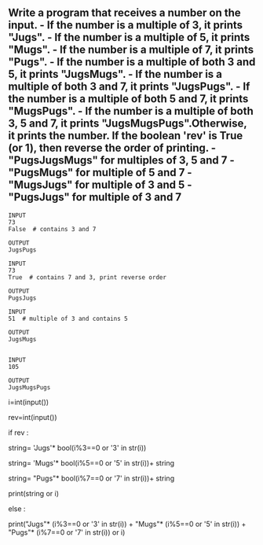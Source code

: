 ## Write a program that receives a number on the input. - If the number is a multiple of 3, it prints "Jugs".  - If the number is a multiple of 5, it prints "Mugs". - If the number is a multiple of 7, it prints "Pugs". - If the number is a multiple of both 3 and 5, it prints "JugsMugs". - If the number is a multiple of both 3 and 7, it prints "JugsPugs". - If the number is a multiple of both 5 and 7, it prints "MugsPugs". - If the number is a multiple of both 3, 5 and 7, it prints "JugsMugsPugs".Otherwise, it prints the number. If the boolean 'rev' is True (or 1), then reverse the order of printing.   - "PugsJugsMugs" for multiples of 3, 5 and 7  - "PugsMugs" for multiple of 5 and 7  - "MugsJugs" for multiple of 3 and 5   - "PugsJugs" for multiple of 3 and 7

```
INPUT 
73 
False  # contains 3 and 7

OUTPUT
JugsPugs

INPUT 
73 
True  # contains 7 and 3, print reverse order

OUTPUT
PugsJugs

INPUT 
51  # multiple of 3 and contains 5

OUTPUT
JugsMugs


INPUT 
105

OUTPUT 
JugsMugsPugs

```
i=int(input())

rev=int(input())

if rev :

string= 'Jugs'* bool(i%3==0 or '3' in str(i))

string= 'Mugs'* bool(i%5==0 or '5' in str(i))+ string

string= "Pugs"* bool(i%7==0 or '7' in str(i))+ string

print(string or i)

else :

print("Jugs"* (i%3==0 or '3' in str(i)) + "Mugs"* (i%5==0 or '5' in str(i)) + "Pugs"* (i%7==0 or '7' in str(i)) or i)


    
